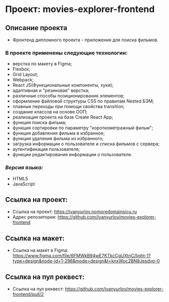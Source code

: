 # Проект: movies-explorer-frontend
## Описание проекта
* Фронтенд дипломного проекта - приложения для поиска фильмов.
### В проекте применены следующие технологии:
* верстка по макету в Figma;
* Flexbox;
* Grid Layout;
* Webpack;
* React JS(Функциональные компоненты, хуки);
* адаптивная и "резиновая" верстка;
* различные способы позиционирования элементов;
* оформление файловой структуры CSS по правилам Nested БЭМ;
* плавные переходы при помощи свойства transition;
* создание классов на основе ООП;
* реализация проекта на базе Create React App;
* функция поиска фильма;
* функция сортировки по параметру "короткометражный фильм";
* функция добавления фильма в избранное;
* функция удаления фильма из избранного;
* загрузка информации о пользователе и списка фильмов с сервера;
* аутентификация пользователя;
* функции редактирования информации о пользователе. 
### *Версия языка:* 
* HTML5
* JavaScript
## Ссылка на проект:
* Ссылка на проект: https://ivanyurlov.nomoredomainsicu.ru
* Адрес репозитория: https://github.com/ivanyurlov/movies-explorer-frontend
## Ссылка на макет:
* Ссылка на макет в Figma: https://www.figma.com/file/6FMWkB94wE7KTkcCgUXtnC/light-1?type=design&node-id=1-298&mode=design&t=knxWoc2BN8Jesdvp-0
## Ссылка на пул реквест: 
* Ссылка на пул реквест: https://github.com/ivanyurlov/movies-explorer-frontend/pull/2